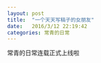 ```yaml
---
layout: post
title:  "一个天天写稿子的女朋友"
date:   2016/3/12 22:19:42 
categories: 常青的日常
---
```

常青的日常连载正式上线啦